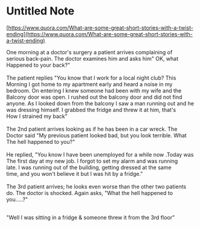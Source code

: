 # Untitled Note

[https://www.quora.com/What-are-some-great-short-stories-with-a-twist-ending](https://www.quora.com/What-are-some-great-short-stories-with-a-twist-ending)

One morning at a doctor's surgery a patient arrives complaining of  
serious back-pain. The doctor examines him and asks him" OK, what  
Happened to your back?"  
   
The patient replies "You know that I work for a local night club? This  
Morning I got home to my apartment early and heard a noise in my  
bedroom. On entering I knew someone had been with my wife and the  
Balcony door was open. I rushed out the balcony door and did not find  
anyone. As I looked down from the balcony I saw a man running out and he  
was dressing himself. I grabbed the fridge and threw it at him, that's  
How I strained my back"  
   
The 2nd patient arrives looking as if he has been in a car wreck. The  
Doctor said "My previous patient looked bad, but you look terrible. What  
The hell happened to you?"  
   
He replied, "You know I have been unemployed for a while now .Today was  
The first day at my new job. I forgot to set my alarm and was running  
late. I was running out of the building, getting dressed at the same  
time, and you won't believe it but I was hit by a fridge."  
   
The 3rd patient arrives; he looks even worse than the other two patients  
do. The doctor is shocked. Again asks, "What the hell happened to  
you.....?"  
 

"Well I was sitting in a fridge & someone threw it from the 3rd floor"